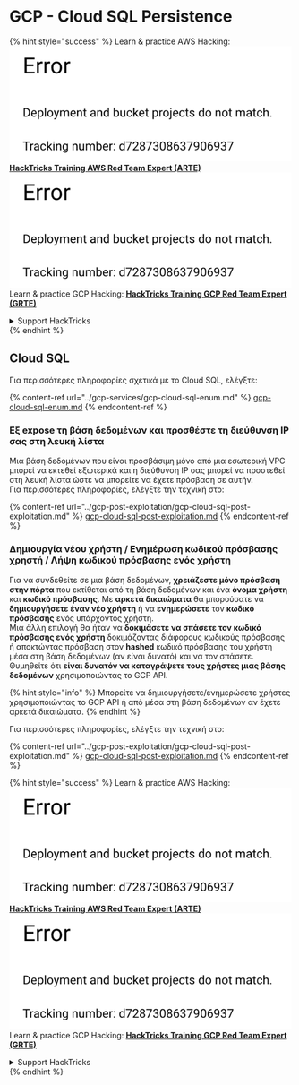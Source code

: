 # GCP - Cloud SQL Persistence

{% hint style="success" %}
Learn & practice AWS Hacking:<img src="../../../.gitbook/assets/image (1) (1).png" alt="" data-size="line">[**HackTricks Training AWS Red Team Expert (ARTE)**](https://training.hacktricks.xyz/courses/arte)<img src="../../../.gitbook/assets/image (1) (1).png" alt="" data-size="line">\
Learn & practice GCP Hacking: <img src="../../../.gitbook/assets/image (2).png" alt="" data-size="line">[**HackTricks Training GCP Red Team Expert (GRTE)**<img src="../../../.gitbook/assets/image (2).png" alt="" data-size="line">](https://training.hacktricks.xyz/courses/grte)

<details>

<summary>Support HackTricks</summary>

* Check the [**subscription plans**](https://github.com/sponsors/carlospolop)!
* **Join the** 💬 [**Discord group**](https://discord.gg/hRep4RUj7f) or the [**telegram group**](https://t.me/peass) or **follow** us on **Twitter** 🐦 [**@hacktricks\_live**](https://twitter.com/hacktricks\_live)**.**
* **Share hacking tricks by submitting PRs to the** [**HackTricks**](https://github.com/carlospolop/hacktricks) and [**HackTricks Cloud**](https://github.com/carlospolop/hacktricks-cloud) github repos.

</details>
{% endhint %}

## Cloud SQL

Για περισσότερες πληροφορίες σχετικά με το Cloud SQL, ελέγξτε:

{% content-ref url="../gcp-services/gcp-cloud-sql-enum.md" %}
[gcp-cloud-sql-enum.md](../gcp-services/gcp-cloud-sql-enum.md)
{% endcontent-ref %}

### Εξ expose τη βάση δεδομένων και προσθέστε τη διεύθυνση IP σας στη λευκή λίστα

Μια βάση δεδομένων που είναι προσβάσιμη μόνο από μια εσωτερική VPC μπορεί να εκτεθεί εξωτερικά και η διεύθυνση IP σας μπορεί να προστεθεί στη λευκή λίστα ώστε να μπορείτε να έχετε πρόσβαση σε αυτήν.\
Για περισσότερες πληροφορίες, ελέγξτε την τεχνική στο:

{% content-ref url="../gcp-post-exploitation/gcp-cloud-sql-post-exploitation.md" %}
[gcp-cloud-sql-post-exploitation.md](../gcp-post-exploitation/gcp-cloud-sql-post-exploitation.md)
{% endcontent-ref %}

### Δημιουργία νέου χρήστη / Ενημέρωση κωδικού πρόσβασης χρηστή / Λήψη κωδικού πρόσβασης ενός χρήστη

Για να συνδεθείτε σε μια βάση δεδομένων, **χρειάζεστε μόνο πρόσβαση στην πόρτα** που εκτίθεται από τη βάση δεδομένων και ένα **όνομα χρήστη** και **κωδικό πρόσβασης**. Με **αρκετά δικαιώματα** θα μπορούσατε να **δημιουργήσετε έναν νέο χρήστη** ή να **ενημερώσετε** τον **κωδικό πρόσβασης** ενός υπάρχοντος χρήστη.\
Μια άλλη επιλογή θα ήταν να **δοκιμάσετε να σπάσετε τον κωδικό πρόσβασης ενός χρήστη** δοκιμάζοντας διάφορους κωδικούς πρόσβασης ή αποκτώντας πρόσβαση στον **hashed** κωδικό πρόσβασης του χρήστη μέσα στη βάση δεδομένων (αν είναι δυνατό) και να τον σπάσετε.\
Θυμηθείτε ότι **είναι δυνατόν να καταγράψετε τους χρήστες μιας βάσης δεδομένων** χρησιμοποιώντας το GCP API.

{% hint style="info" %}
Μπορείτε να δημιουργήσετε/ενημερώσετε χρήστες χρησιμοποιώντας το GCP API ή από μέσα στη βάση δεδομένων αν έχετε αρκετά δικαιώματα.
{% endhint %}

Για περισσότερες πληροφορίες, ελέγξτε την τεχνική στο:

{% content-ref url="../gcp-post-exploitation/gcp-cloud-sql-post-exploitation.md" %}
[gcp-cloud-sql-post-exploitation.md](../gcp-post-exploitation/gcp-cloud-sql-post-exploitation.md)
{% endcontent-ref %}

{% hint style="success" %}
Learn & practice AWS Hacking:<img src="../../../.gitbook/assets/image (1) (1).png" alt="" data-size="line">[**HackTricks Training AWS Red Team Expert (ARTE)**](https://training.hacktricks.xyz/courses/arte)<img src="../../../.gitbook/assets/image (1) (1).png" alt="" data-size="line">\
Learn & practice GCP Hacking: <img src="../../../.gitbook/assets/image (2).png" alt="" data-size="line">[**HackTricks Training GCP Red Team Expert (GRTE)**<img src="../../../.gitbook/assets/image (2).png" alt="" data-size="line">](https://training.hacktricks.xyz/courses/grte)

<details>

<summary>Support HackTricks</summary>

* Check the [**subscription plans**](https://github.com/sponsors/carlospolop)!
* **Join the** 💬 [**Discord group**](https://discord.gg/hRep4RUj7f) or the [**telegram group**](https://t.me/peass) or **follow** us on **Twitter** 🐦 [**@hacktricks\_live**](https://twitter.com/hacktricks\_live)**.**
* **Share hacking tricks by submitting PRs to the** [**HackTricks**](https://github.com/carlospolop/hacktricks) and [**HackTricks Cloud**](https://github.com/carlospolop/hacktricks-cloud) github repos.

</details>
{% endhint %}
